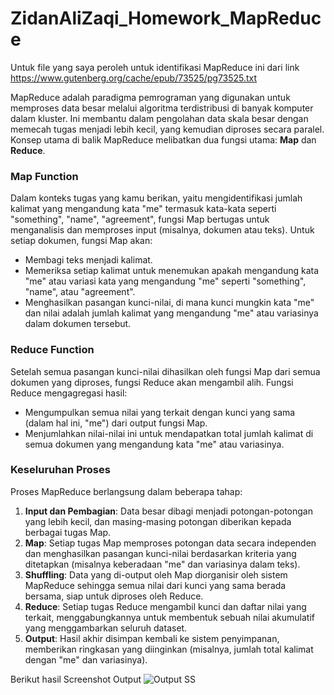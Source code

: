 # ZidanAliZaqi_Homework_MapReduce

Untuk file yang saya peroleh untuk identifikasi MapReduce ini dari link https://www.gutenberg.org/cache/epub/73525/pg73525.txt 

MapReduce adalah paradigma pemrograman yang digunakan untuk memproses data besar melalui algoritma terdistribusi di banyak komputer dalam kluster. Ini membantu dalam pengolahan data skala besar dengan memecah tugas menjadi lebih kecil, yang kemudian diproses secara paralel. Konsep utama di balik MapReduce melibatkan dua fungsi utama: **Map** dan **Reduce**.

### Map Function
Dalam konteks tugas yang kamu berikan, yaitu mengidentifikasi jumlah kalimat yang mengandung kata "me" termasuk kata-kata seperti "something", "name", "agreement", fungsi Map bertugas untuk menganalisis dan memproses input (misalnya, dokumen atau teks). Untuk setiap dokumen, fungsi Map akan:
- Membagi teks menjadi kalimat.
- Memeriksa setiap kalimat untuk menemukan apakah mengandung kata "me" atau variasi kata yang mengandung "me" seperti "something", "name", atau "agreement".
- Menghasilkan pasangan kunci-nilai, di mana kunci mungkin kata "me" dan nilai adalah jumlah kalimat yang mengandung "me" atau variasinya dalam dokumen tersebut.

### Reduce Function
Setelah semua pasangan kunci-nilai dihasilkan oleh fungsi Map dari semua dokumen yang diproses, fungsi Reduce akan mengambil alih. Fungsi Reduce mengagregasi hasil:
- Mengumpulkan semua nilai yang terkait dengan kunci yang sama (dalam hal ini, "me") dari output fungsi Map.
- Menjumlahkan nilai-nilai ini untuk mendapatkan total jumlah kalimat di semua dokumen yang mengandung kata "me" atau variasinya.

### Keseluruhan Proses
Proses MapReduce berlangsung dalam beberapa tahap:
1. **Input dan Pembagian**: Data besar dibagi menjadi potongan-potongan yang lebih kecil, dan masing-masing potongan diberikan kepada berbagai tugas Map.
2. **Map**: Setiap tugas Map memproses potongan data secara independen dan menghasilkan pasangan kunci-nilai berdasarkan kriteria yang ditetapkan (misalnya keberadaan "me" dan variasinya dalam teks).
3. **Shuffling**: Data yang di-output oleh Map diorganisir oleh sistem MapReduce sehingga semua nilai dari kunci yang sama berada bersama, siap untuk diproses oleh Reduce.
4. **Reduce**: Setiap tugas Reduce mengambil kunci dan daftar nilai yang terkait, menggabungkannya untuk membentuk sebuah nilai akumulatif yang menggambarkan seluruh dataset.
5. **Output**: Hasil akhir disimpan kembali ke sistem penyimpanan, memberikan ringkasan yang diinginkan (misalnya, jumlah total kalimat dengan "me" dan variasinya).

Berikut hasil Screenshot Output ![Output SS](OutputSS.png)
